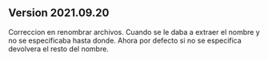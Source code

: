 ## Version 2021.09.20
Correccion en renombrar archivos.
Cuando se le daba a extraer el nombre y no se especificaba hasta donde.
Ahora por defecto si no se especifica devolvera el resto del nombre.
